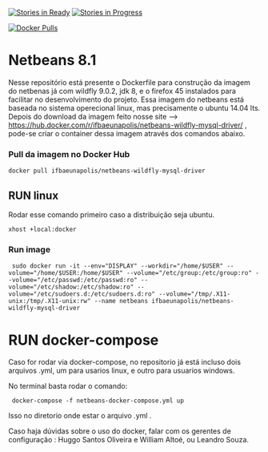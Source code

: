 [![Stories in Ready](https://badge.waffle.io/IFBAEunapolis/eunaifba-docker.png?label=ready&title=Ready)](https://waffle.io/IFBAEunapolis/eunaifba-docker)
[![Stories in Progress](https://badge.waffle.io/IFBAEunapolis/eunaifba-docker.png?label=in%20progress&title=In%20Progress)](https://waffle.io/IFBAEunapolis/eunaifba-docker)

[![Docker Pulls](https://img.shields.io/docker/pulls/ifbaeunapolis/netbeans-wildfly-mysql-driver.svg?style=flat-square)](https://links.ifbaeunapolis/netbeans-wildfly-mysql-driver)



# Netbeans 8.1

Nesse repositório está presente o Dockerfile para construção da imagem do netbenas já com  wildfly 9.0.2, jdk 8, e o firefox 45 instalados para facilitar no desenvolvimento do projeto. Essa imagem do netbeans está baseada no sistema operecional linux, mas precisamente o ubuntu 14.04 lts. Depois do download da imagem feito nosse site -->  https://hub.docker.com/r/ifbaeunapolis/netbeans-wildfly-mysql-driver/ , pode-se criar o container dessa imagem através dos comandos abaixo.

### Pull da imagem no Docker Hub
```
docker pull ifbaeunapolis/netbeans-wildfly-mysql-driver
```
 

## RUN linux

Rodar esse comando primeiro caso a distribuição seja ubuntu. 
```
xhost +local:docker
```

### Run image
```
 sudo docker run -it --env="DISPLAY" --workdir="/home/$USER" --volume="/home/$USER:/home/$USER" --volume="/etc/group:/etc/group:ro" --volume="/etc/passwd:/etc/passwd:ro" --volume="/etc/shadow:/etc/shadow:ro" --volume="/etc/sudoers.d:/etc/sudoers.d:ro" --volume="/tmp/.X11-unix:/tmp/.X11-unix:rw" --name netbeans ifbaeunapolis/netbeans-wildfly-mysql-driver
```

# RUN docker-compose

Caso for rodar via docker-compose, no repositorio já está incluso dois arquivos .yml, um para usarios linux, e outro para usuarios windows.
 
 No terminal  basta rodar o comando: 
```
 docker-compose -f netbeans-docker-compose.yml up
```
 Isso no diretorio onde estar o arquivo .yml .
 

Caso haja dúvidas sobre o uso do docker, falar com os gerentes de configuração : Huggo Santos Oliveira e William Altoé, ou Leandro Souza.


 
